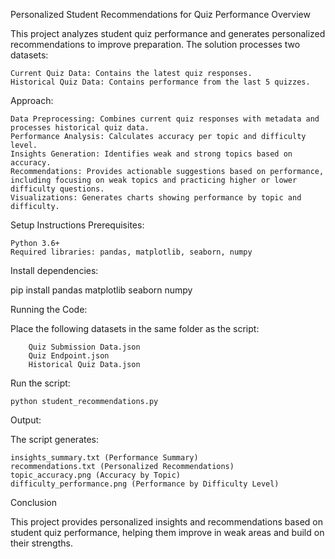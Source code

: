Personalized Student Recommendations for Quiz Performance
Overview

This project analyzes student quiz performance and generates personalized recommendations to improve preparation. The solution processes two datasets:

    Current Quiz Data: Contains the latest quiz responses.
    Historical Quiz Data: Contains performance from the last 5 quizzes.

Approach:

    Data Preprocessing: Combines current quiz responses with metadata and processes historical quiz data.
    Performance Analysis: Calculates accuracy per topic and difficulty level.
    Insights Generation: Identifies weak and strong topics based on accuracy.
    Recommendations: Provides actionable suggestions based on performance, including focusing on weak topics and practicing higher or lower difficulty questions.
    Visualizations: Generates charts showing performance by topic and difficulty.

Setup Instructions
Prerequisites:

    Python 3.6+
    Required libraries: pandas, matplotlib, seaborn, numpy

Install dependencies:

pip install pandas matplotlib seaborn numpy

Running the Code:

Place the following datasets in the same folder as the script:

        Quiz Submission Data.json
        Quiz Endpoint.json
        Historical Quiz Data.json

 Run the script:

    python student_recommendations.py

Output:

The script generates:

    insights_summary.txt (Performance Summary)
    recommendations.txt (Personalized Recommendations)
    topic_accuracy.png (Accuracy by Topic)
    difficulty_performance.png (Performance by Difficulty Level)

Conclusion

This project provides personalized insights and recommendations based on student quiz performance, helping them improve in weak areas and build on their strengths.
